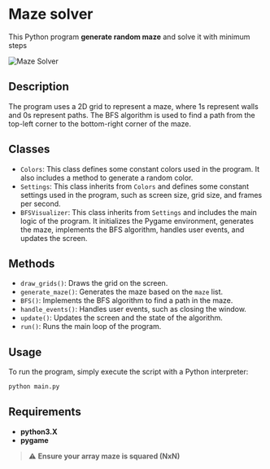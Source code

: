 # Maze solver

This Python program **generate random maze** and solve it with minimum steps

![Maze Solver](maze-solver.gif)

## Description

The program uses a 2D grid to represent a maze, where 1s represent walls and 0s represent paths. The BFS algorithm is used to find a path from the top-left corner to the bottom-right corner of the maze.

## Classes

- `Colors`: This class defines some constant colors used in the program. It also includes a method to generate a random color.
- `Settings`: This class inherits from `Colors` and defines some constant settings used in the program, such as screen size, grid size, and frames per second.
- `BFSVisualizer`: This class inherits from `Settings` and includes the main logic of the program. It initializes the Pygame environment, generates the maze, implements the BFS algorithm, handles user events, and updates the screen.

## Methods

- `draw_grids()`: Draws the grid on the screen.
- `generate_maze()`: Generates the maze based on the `maze` list.
- `BFS()`: Implements the BFS algorithm to find a path in the maze.
- `handle_events()`: Handles user events, such as closing the window.
- `update()`: Updates the screen and the state of the algorithm.
- `run()`: Runs the main loop of the program.

## Usage

To run the program, simply execute the script with a Python interpreter:

```bash
python main.py
```

## Requirements
- **python3.X**
- **pygame**

> :warning: **Ensure your array maze is squared (NxN)**
